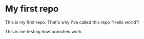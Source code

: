 # My first repo

This is my first repo. That's why I've called this repo "Hello world"!

This is me testing how branches work.
